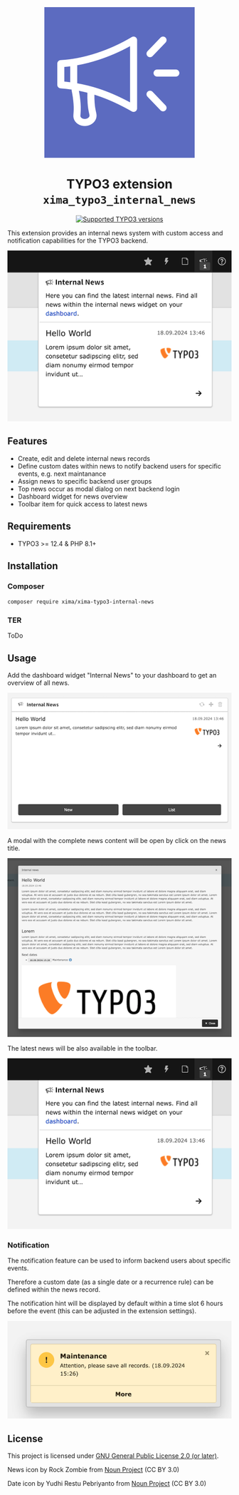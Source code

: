 <div align="center">

![Extension icon](Resources/Public/Icons/Extension.svg)

# TYPO3 extension `xima_typo3_internal_news`

[![Supported TYPO3 versions](https://badgen.net/badge/TYPO3/12%20&%2013/orange)](https://extensions.typo3.org/extension/xima_typo3_content_planner)

</div>

This extension provides an internal news system with custom access and notification capabilities for the TYPO3 backend.

![Toolbar](./Documentation/Images/toolbar-item.png)

## Features

* Create, edit and delete internal news records
* Define custom dates within news to notify backend users for specific events, e.g. next maintanance
* Assign news to specific backend user groups
* Top news occur as modal dialog on next backend login
* Dashboard widget for news overview
* Toolbar item for quick access to latest news

## Requirements

* TYPO3 >= 12.4 & PHP 8.1+

## Installation

### Composer

``` bash
composer require xima/xima-typo3-internal-news
```

### TER

ToDo

## Usage

Add the dashboard widget "Internal News" to your dashboard to get an overview of all news.

![Dashboard](./Documentation/Images/dashboard-widget.png)

A modal with the complete news content will be open by click on the news title.

![Modal](./Documentation/Images/news-modal.png)

The latest news will be also available in the toolbar.

![Toolbar](./Documentation/Images/toolbar-item.png)

### Notification

The notification feature can be used to inform backend users about specific events.

Therefore a custom date (as a single date or a recurrence rule) can be defined within the news record.

The notification hint will be displayed by default within a time slot 6 hours before the event (this can be adjusted in the extension settings).

![Notification](./Documentation/Images/notification.png)

## License

This project is licensed
under [GNU General Public License 2.0 (or later)](LICENSE.md).

News icon by Rock Zombie from <a href="https://thenounproject.com/icon/news-3141439/" target="_blank" title="Icon">
Noun Project</a> (CC BY 3.0)

Date icon by Yudhi Restu Pebriyanto from <a href="https://thenounproject.com/icon/date-7203889/" target="_blank" title="Icon">
Noun Project</a> (CC BY 3.0)
